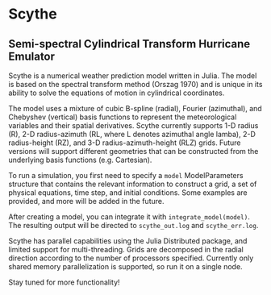 # Scythe

## Semi-spectral Cylindrical Transform Hurricane Emulator

Scythe is a numerical weather prediction model written in Julia. The model is based on the spectral transform method (Orszag 1970) and is unique in its ability to solve the equations of motion in cylindrical coordinates.

The model uses a mixture of cubic B-spline (radial), Fourier (azimuthal), and Chebyshev (vertical) basis functions to represent the meteorological variables and their spatial derivatives. Scythe currently supports 1-D radius (R), 2-D radius-azimuth (RL, where L denotes azimuthal angle lamba), 2-D radius-height (RZ), and 3-D radius-azimuth-height (RLZ) grids. Future versions will support different geometries that can be constructed from the underlying basis functions (e.g. Cartesian).

To run a simulation, you first need to specify a `model` ModelParameters structure that contains the relevant information to construct a grid, a set of physical equations, time step, and initial conditions. Some examples are provided, and more will be added in the future.

After creating a model, you can integrate it with `integrate_model(model)`. The resulting output will be directed to `scythe_out.log` and `scythe_err.log`.

Scythe has parallel capabilities using the Julia Distributed package, and limited support for multi-threading. Grids are decomposed in the radial direction according to the number of processors specified. Currently only shared memory parallelization is supported, so run it on a single node.

Stay tuned for more functionality!
